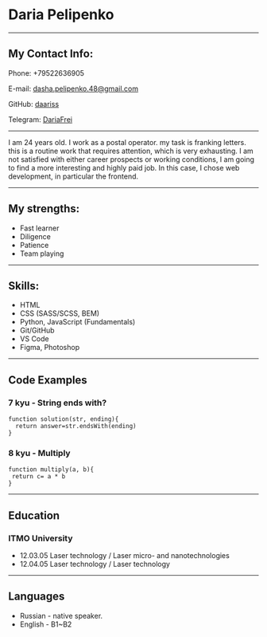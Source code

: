 # Daria Pelipenko
------
## My Contact Info:

Phone: +79522636905

E-mail: dasha.pelipenko.48@gmail.com

GitHub: [daariss](https://github.com/daariss)

Telegram: [DariaFrei](https://t.me/DariaFrei)

------

I am 24 years old.  I work as a postal operator.  my task is franking letters.  this is a routine work that requires attention, which is very exhausting.  I am not satisfied with either career prospects or working conditions, I am going to find a more interesting and highly paid job.  In this case, I chose web development, in particular the frontend.

--------
## My strengths:
+ Fast learner
+ Diligence
+ Patience
+ Team playing
---------
## Skills:
+ HTML
+ CSS (SASS/SCSS, BEM)
+ Python, JavaScript (Fundamentals)
+ Git/GitHub
+ VS Code
+ Figma, Photoshop

-------
## Code Examples
### 7 kyu - String ends with?
```
function solution(str, ending){
  return answer=str.endsWith(ending)
}
```
### 8 kyu - Multiply
```
function multiply(a, b){
 return c= a * b
}
```
-------
## Education
### ITMO University
+ 12.03.05 Laser technology / Laser micro- and nanotechnologies
+ 12.04.05 Laser technology / Laser technology

----------
## Languages
+ Russian - native speaker.
+ English - B1~B2 


